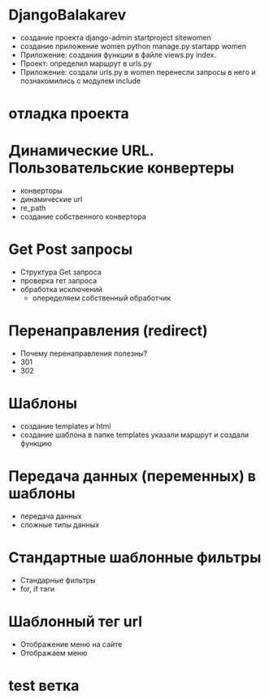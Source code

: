 # DjangoBalakarev
- создание проекта django-admin startproject sitewomen
- создание приложение women python manage.py startapp women
- Приложение: создания функции в файле views.py  index.
- Проект: определил маршрут в urls.py 
- Приложение: создали urls.py в women перенесли запросы в него и познакомились с модулем include
# отладка проекта
# Динамические URL. Пользовательские конвертеры
- конверторы
- динамические url
- re_path
- создание собственного конвертора

# Get Post запросы
- Структура Get запроса
- проверка гет запроса
- обработка исключений
  - опеределяем собственный обработчик 

# Перенаправления (redirect)
- Почему перенаправления полезны?
- 301
- 302

# Шаблоны
- создание templates и html
- создание шаблона в папке templates указали маршрут и создали функцию


# Передача данных (переменных) в шаблоны
- передача данных
- сложные типы данных

#  Стандартные шаблонные фильтры
- Стандарные фильтры
-  for, if тэги

# Шаблонный тег url 
- Отображение меню на сайте
- Отображаем меню

# test ветка